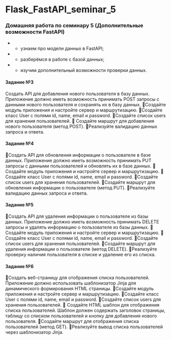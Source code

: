 # Flask_FastAPI_seminar_5
### Домашняя работа по семинару 5 (Дополнительные возможности FastAPI)
- - узнаем про модели данных в FastAPI; 
- - разберёмся в работе с базой данных; 
- - изучим дополнительный возможности проверки данных.

#### Задание №3 
Создать API для добавления нового пользователя в базу данных. 
Приложение должно иметь возможность принимать POST запросы с данными нового пользователя и сохранять их в базу данных. 
📌Создайте модуль приложения и настройте сервер и маршрутизацию. 
📌Создайте класс User с полями id, name, email и password. 
📌Создайте список users для хранения пользователей. 
📌 Создайте маршрут для добавления нового пользователя (метод POST). 
📌Реализуйте валидацию данных запроса и ответа.

#### Задание №4 
📌Создать API для обновления информации о пользователе в базе данных. Приложение должно иметь возможность принимать PUT запросы с данными пользователей и обновлять их в базе данных. 
📌Создайте модуль приложения и настройте сервер и маршрутизацию. 
📌Создайте класс User с полями id, name, email и password. 
📌Создайте список users для хранения пользователей. 
📌Создайте маршрут для обновления информации о пользователе (метод PUT). 
📌Реализуйте валидацию данных запроса и ответа.

#### Задание №5 
📌Создать API для удаления информации о пользователе из базы данных. Приложение должно иметь возможность принимать DELETE запросы и удалять информацию о пользователе из базы данных. 
📌Создайте модуль приложения и настройте сервер и маршрутизацию. 
📌Создайте класс User с полями id, name, email и password. 
📌Создайте список users для хранения пользователей. 
📌Создайте маршрут для удаления информации о пользователе (метод DELETE). 
📌Реализуйте проверку наличия пользователя в списке и удаление его из списка.

#### Задание №6 
📌Создать веб-страницу для отображения списка пользователей. Приложение должно использовать шаблонизатор Jinja для динамического формирования HTML страницы. 
📌Создайте модуль приложения и настройте сервер и маршрутизацию. 
📌Создайте класс User с полями id, name, email и password. 
📌Создайте список users для хранения пользователей. 
📌 Создайте HTML шаблон для отображения списка пользователей. Шаблон должен содержать заголовок страницы, таблицу со списком пользователей и кнопку для добавления нового пользователя. 
📌Создайте маршрут для отображения списка пользователей (метод GET). 
📌Реализуйте вывод списка пользователей через шаблонизатор Jinja.


